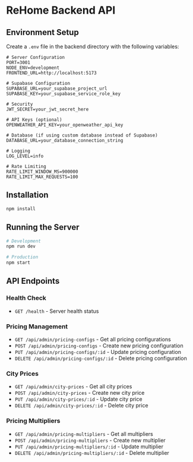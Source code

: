 # ReHome Backend API

## Environment Setup

Create a `.env` file in the backend directory with the following variables:

```env
# Server Configuration
PORT=3001
NODE_ENV=development
FRONTEND_URL=http://localhost:5173

# Supabase Configuration
SUPABASE_URL=your_supabase_project_url
SUPABASE_KEY=your_supabase_service_role_key

# Security
JWT_SECRET=your_jwt_secret_here

# API Keys (optional)
OPENWEATHER_API_KEY=your_openweather_api_key

# Database (if using custom database instead of Supabase)
DATABASE_URL=your_database_connection_string

# Logging
LOG_LEVEL=info

# Rate Limiting
RATE_LIMIT_WINDOW_MS=900000
RATE_LIMIT_MAX_REQUESTS=100
```

## Installation

```bash
npm install
```

## Running the Server

```bash
# Development
npm run dev

# Production
npm start
```

## API Endpoints

### Health Check
- `GET /health` - Server health status

### Pricing Management
- `GET /api/admin/pricing-configs` - Get all pricing configurations
- `POST /api/admin/pricing-configs` - Create new pricing configuration
- `PUT /api/admin/pricing-configs/:id` - Update pricing configuration
- `DELETE /api/admin/pricing-configs/:id` - Delete pricing configuration

### City Prices
- `GET /api/admin/city-prices` - Get all city prices
- `POST /api/admin/city-prices` - Create new city price
- `PUT /api/admin/city-prices/:id` - Update city price
- `DELETE /api/admin/city-prices/:id` - Delete city price

### Pricing Multipliers
- `GET /api/admin/pricing-multipliers` - Get all multipliers
- `POST /api/admin/pricing-multipliers` - Create new multiplier
- `PUT /api/admin/pricing-multipliers/:id` - Update multiplier
- `DELETE /api/admin/pricing-multipliers/:id` - Delete multiplier 